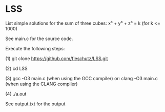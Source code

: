 # LSS
List simple solutions for the sum of three cubes: x³ + y³ + z³ = k (for k <= 1000)

See main.c for the source code.

Execute the following steps:

(1) git clone https://github.com/fleschutz/LSS.git

(2) cd LSS

(3) gcc -O3 main.c   (when using the GCC compiler) or: clang -O3 main.c (when using the CLANG compiler)

(4) ./a.out

See output.txt for the output 
